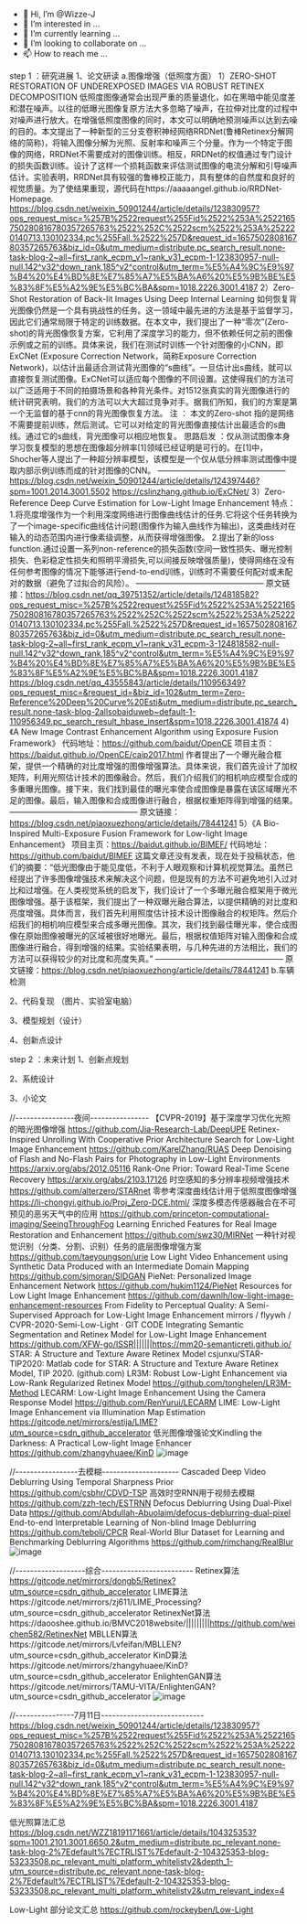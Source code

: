 - 👋 Hi, I’m @Wizze-J
- 👀 I’m interested in ...
- 🌱 I’m currently learning ...
- 💞️ I’m looking to collaborate on ...
- 📫 How to reach me ...

<!---
Wizze-J/Wizze-J is a ✨ special ✨ repository because its `README.md` (this file) appears on your GitHub profile.
You can click the Preview link to take a look at your changes.
--->

step 1 ：研究进展
  1、论文研读
    a.图像增强（低照度方面）
      1）ZERO-SHOT RESTORATION OF UNDEREXPOSED IMAGES VIA ROBUST RETINEX DECOMPOSITION
      低照度图像通常会出现严重的质量退化，如在黑暗中能见度差和潜在噪声。以往的低曝光图像复原方法大多忽略了噪声，在拉伸对比度的过程中对噪声进行放大。在增强低照度图像的同时，本文可以明确地预测噪声以达到去噪的目的。本文提出了一种新型的三分支卷积神经网络RRDNet(鲁棒Retinex分解网络的简称)，将输入图像分解为光照、反射率和噪声三个分量。作为一个特定于图像的网络，RRDNet不需要成对的图像训练。相反，RRDNet的权值通过专门设计的损失函数训练。设计了这样一个损耗函数来评估测试图像的电流分解和引导噪声估计。实验表明，RRDNet具有较强的鲁棒校正能力，具有整体的自然度和良好的视觉质量。为了使结果重现，源代码在https://aaaaangel.github.io/RRDNet-Homepage.
      https://blog.csdn.net/weixin_50901244/article/details/123830957?ops_request_misc=%257B%2522request%255Fid%2522%253A%2522165750280816780357265763%2522%252C%2522scm%2522%253A%252220140713.130102334.pc%255Fall.%2522%257D&request_id=165750280816780357265763&biz_id=0&utm_medium=distribute.pc_search_result.none-task-blog-2~all~first_rank_ecpm_v1~rank_v31_ecpm-1-123830957-null-null.142^v32^down_rank,185^v2^control&utm_term=%E5%A4%9C%E9%97%B4%20%E4%BD%8E%E7%85%A7%E5%BA%A6%20%E5%9B%BE%E5%83%8F%E5%A2%9E%E5%BC%BA&spm=1018.2226.3001.4187
      2）Zero-Shot Restoration of Back-lit Images Using Deep Internal Learning
      如何恢复背光图像仍然是一个具有挑战性的任务。这一领域中最先进的方法是基于监督学习，因此它们通常局限于特定的训练数据。在本文中，我们提出了一种“零次”(Zero-shot)的背光图像恢复方案，它利用了深度学习的能力，但不依赖任何之前的图像示例或之前的训练。具体来说，我们在测试时训练一个针对图像的小CNN，即ExCNet (Exposure Correction Network，简称Exposure Correction Network)，以估计出最适合测试背光图像的“s曲线”。一旦估计出s曲线，就可以直接恢复测试图像。ExCNet可以适应每个图像的不同设置。这使得我们的方法可以广泛适用于不同的拍摄场景和各种背光条件。对1512张真实的背光图像进行的统计研究表明，我们的方法可以大大超过竞争对手。据我们所知，我们的方案是第一个无监督的基于cnn的背光图像恢复方法。
注 ： 本文的Zero-shot 指的是网络不需要提前训练，然后测试。它可以对给定的背光图像直接估计出最适合的s曲线。通过它的s曲线，背光图像可以相应地恢复。
思路启发 ：仅从测试图像本身学习恢复模型的思想在图像超分辨率[1]领域已经证明是可行的。在[1]中，Shocher等人提出了一种超分辨率模型，该模型是一个仅从低分辨率测试图像中提取内部示例训练而成的针对图像的CNN。
————————————————
https://blog.csdn.net/weixin_50901244/article/details/124397446?spm=1001.2014.3001.5502
https://cslinzhang.github.io/ExCNet/
      3）Zero-Reference Deep Curve Estimation for Low-Light Image Enhancement
      特点：
1.将亮度增强作为一个利用深度网络进行图像曲线估计的任务.它将这个任务转换为了一个image-specific曲线估计问题(图像作为输入曲线作为输出)，这类曲线对在输入的动态范围内进行像素级调整，从而获得增强图像。
2.提出了新的loss function.通过设置一系列non-reference的损失函数(空间一致性损失、曝光控制损失、色彩稳定性损失和照明平滑损失,可以间接反映增强质量)，使得网络在没有任何参考图像的情况下能够进行end-to-end训练，训练时不需要任何配对或未配对的数据（避免了过拟合的风险）。
————————————————
原文链接：https://blog.csdn.net/qq_39751352/article/details/124818582?ops_request_misc=%257B%2522request%255Fid%2522%253A%2522165750280816780357265763%2522%252C%2522scm%2522%253A%252220140713.130102334.pc%255Fall.%2522%257D&request_id=165750280816780357265763&biz_id=0&utm_medium=distribute.pc_search_result.none-task-blog-2~all~first_rank_ecpm_v1~rank_v31_ecpm-3-124818582-null-null.142^v32^down_rank,185^v2^control&utm_term=%E5%A4%9C%E9%97%B4%20%E4%BD%8E%E7%85%A7%E5%BA%A6%20%E5%9B%BE%E5%83%8F%E5%A2%9E%E5%BC%BA&spm=1018.2226.3001.4187
      https://blog.csdn.net/qq_43555843/article/details/110956349?ops_request_misc=&request_id=&biz_id=102&utm_term=Zero-Reference%20Deep%20Curve%20Esti&utm_medium=distribute.pc_search_result.none-task-blog-2allsobaiduweb~default-1-110956349.pc_search_result_hbase_insert&spm=1018.2226.3001.41874
      4)《A New Image Contrast Enhancement Algorithm using Exposure Fusion Framework》
  代码地址：https://github.com/baidut/OpenCE
  项目主页：https://baidut.github.io/OpenCE/caip2017.html
  作者提出了一个曝光融合框架，提供一个精确的对比度增强的图像增强算法。具体来说，我们首先设计了加权矩阵，利用光照估计技术的图像融合。然后，我们介绍我们的相机响应模型合成的多重曝光图像。接下来，我们找到最佳的曝光率使合成图像是暴露在该区域曝光不足的图像。最后，输入图像和合成图像进行融合，根据权重矩阵得到增强的结果。
————————————————
原文链接：https://blog.csdn.net/piaoxuezhong/article/details/78441241
      5）《A Bio-Inspired Multi-Exposure Fusion Framework for Low-light Image Enhancement》
    项目主页：https://baidut.github.io/BIMEF/
    代码地址：https://github.com/baidut/BIMEF
    这篇文章还没有发表，现在处于投稿状态，他们的摘要：“低光图像由于能见度低，不利于人眼观察和计算机视觉算法。虽然已经提出了许多图像增强技术来解决这个问题，但是现有的方法不可避免地引入过对比和过增强。在人类视觉系统的启发下，我们设计了一个多曝光融合框架用于微光图像增强。基于该框架，我们提出了一种双曝光融合算法，以提供精确的对比度和亮度增强。具体而言，我们首先利用照度估计技术设计图像融合的权矩阵。然后介绍我们的相机响应模型来合成多曝光图像。其次，我们找到最佳曝光率，使合成图像在原始图像被曝光的区域被很好地曝光。最后，根据权值矩阵对输入图像和合成图像进行融合，得到增强的结果。实验结果表明，与几种先进的方法相比，我们的方法可以获得较少的对比度和亮度失真。”
————————————————
原文链接：https://blog.csdn.net/piaoxuezhong/article/details/78441241
    b.车辆检测
    
  2、代码复现 （图片、实验室电脑）
  
  3、模型规划（设计）
  
  4、创新点设计
  
step 2 ：未来计划
  1、创新点规划
  
  2、系统设计
  
  3、小论文


//----------------夜间----------------
【CVPR-2019】基于深度学习优化光照的暗光图像增强	https://github.com/Jia-Research-Lab/DeepUPE
Retinex-Inspired Unrolling With Cooperative Prior Architecture Search for Low-Light Image Enhancement	https://github.com/KarelZhang/RUAS
Deep Denoising of Flash and No-Flash Pairs for Photography in Low-Light Environments	https://arxiv.org/abs/2012.05116
Rank-One Prior: Toward Real-Time Scene Recovery	https://arxiv.org/abs/2103.17126
时空感知的多分辨率视频增强技术	https://github.com/alterzero/STARnet
零参考深度曲线估计用于低照度图像增强	https://li-chongyi.github.io/Proj_Zero-DCE.html/
深度多模态传感器融合在不可预见的恶劣天气中的应用	https://github.com/princeton-computational-imaging/SeeingThroughFog
Learning Enriched Features for Real Image Restoration and Enhancement	https://github.com/swz30/MIRNet
一种针对视觉识别（分类、分割、识别）任务的底层图像增强方案	https://github.com/taeyoungson/urie
Low Light Video Enhancement using Synthetic Data Produced with an Intermediate Domain Mapping	https://github.com/sjmoran/SIDGAN
PieNet: Personalized Image Enhancement Network	https://github.com/hukim1124/PieNet
Resources for Low Light Image Enhancement	https://github.com/dawnlh/low-light-image-enhancement-resources
From Fidelity to Perceptual Quality: A Semi-Supervised Approach for Low-Light Image Enhancement	mirrors / flyywh / CVPR-2020-Semi-Low-Light · GIT CODE
Integrating Semantic Segmentation and Retinex Model for Low-Light Image Enhancement	https://github.com/XFW-go/ISSR|||||||https://mm20-semanticreti.github.io/
STAR: A Structure and Texture Aware Retinex Model	csjunxu/STAR-TIP2020: Matlab code for STAR: A Structure and Texture Aware Retinex Model, TIP 2020. (github.com)
LR3M: Robust Low-Light Enhancement via Low-Rank Regularized Retinex Model	https://github.com/tonghelen/LR3M-Method
LECARM: Low-Light Image Enhancement Using the Camera Response Model	https://github.com/RenYurui/LECARM
LIME: Low-Light Image Enhancement via Illumination Map Estimation	https://gitcode.net/mirrors/estija/LIME?utm_source=csdn_github_accelerator
低光图像增强论文Kindling the Darkness: A Practical Low-light Image Enhancer	https://github.com/zhangyhuaee/KinD
![image](https://user-images.githubusercontent.com/68847977/178149679-07ea08c1-abe3-48e6-ba2b-c52ea7c9cfb1.png)



//-----------------去模糊---------------------
Cascaded Deep Video Deblurring Using Temporal Sharpness Prior	https://github.com/csbhr/CDVD-TSP
高效时空RNN用于视频去模糊	https://github.com/zzh-tech/ESTRNN
Defocus Deblurring Using Dual-Pixel Data	https://github.com/Abdullah-Abuolaim/defocus-deblurring-dual-pixel
End-to-end Interpretable Learning of Non-blind Image Deblurring	https://github.com/teboli/CPCR
Real-World Blur Dataset for Learning and Benchmarking Deblurring Algorithms	https://github.com/rimchang/RealBlur
![image](https://user-images.githubusercontent.com/68847977/178149724-a7c98415-981c-4782-8c17-69d327865ae3.png)



//-------------------综合-------------------------
Retinex算法 https://gitcode.net/mirrors/dongb5/Retinex?utm_source=csdn_github_accelerator
LIME算法https://gitcode.net/mirrors/zj611/LIME_Processing?utm_source=csdn_github_accelerator
RetinexNet算法https://daooshee.github.io/BMVC2018website/|||||||||https://github.com/weichen582/RetinexNet
MBLLEN算法https://gitcode.net/mirrors/Lvfeifan/MBLLEN?utm_source=csdn_github_accelerator
KinD算法https://gitcode.net/mirrors/zhangyhuaee/KinD?utm_source=csdn_github_accelerator
EnlightenGAN算法https://gitcode.net/mirrors/TAMU-VITA/EnlightenGAN?utm_source=csdn_github_accelerator
![image](https://user-images.githubusercontent.com/68847977/178149746-bc597d40-8994-4202-82b5-420366789144.png)

//----------------7月11日----------------------------
https://blog.csdn.net/weixin_50901244/article/details/123830957?ops_request_misc=%257B%2522request%255Fid%2522%253A%2522165750280816780357265763%2522%252C%2522scm%2522%253A%252220140713.130102334.pc%255Fall.%2522%257D&request_id=165750280816780357265763&biz_id=0&utm_medium=distribute.pc_search_result.none-task-blog-2~all~first_rank_ecpm_v1~rank_v31_ecpm-1-123830957-null-null.142^v32^down_rank,185^v2^control&utm_term=%E5%A4%9C%E9%97%B4%20%E4%BD%8E%E7%85%A7%E5%BA%A6%20%E5%9B%BE%E5%83%8F%E5%A2%9E%E5%BC%BA&spm=1018.2226.3001.4187

低光照算法汇总
https://blog.csdn.net/WZZ18191171661/article/details/104325353?spm=1001.2101.3001.6650.2&utm_medium=distribute.pc_relevant.none-task-blog-2%7Edefault%7ECTRLIST%7Edefault-2-104325353-blog-53233508.pc_relevant_multi_platform_whitelistv2&depth_1-utm_source=distribute.pc_relevant.none-task-blog-2%7Edefault%7ECTRLIST%7Edefault-2-104325353-blog-53233508.pc_relevant_multi_platform_whitelistv2&utm_relevant_index=4

Low-Light 部分论文汇总
https://github.com/rockeyben/Low-Light



